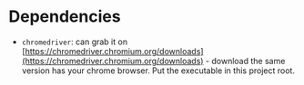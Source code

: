 # Dependencies

- `chromedriver`: can grab it on [https://chromedriver.chromium.org/downloads](https://chromedriver.chromium.org/downloads) - download the same version has your chrome browser. Put the executable in this project root.
